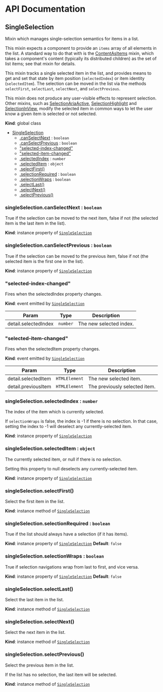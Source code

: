 # API Documentation
<a name="SingleSelection"></a>

## SingleSelection
Mixin which manages single-selection semantics for items in a list.

This mixin expects a component to provide an `items` array of all elements
in the list. A standard way to do that with is the
[ContentAsItems](ContentAsItems.md) mixin, which takes a component's
content (typically its distributed children) as the set of list items; see
that mixin for details.

This mixin tracks a single selected item in the list, and provides means to
get and set that state by item position (`selectedIndex`) or item identity
(`selectedItem`). The selection can be moved in the list via the methods
`selectFirst`, `selectLast`, `selectNext`, and `selectPrevious`.

This mixin does not produce any user-visible effects to represent
selection. Other mixins, such as
[SelectionAriaActive](SelectionAriaActive.md),
[SelectionHighlight](SelectionHighlight.md) and
[SelectionInView](SelectionInView.md), modify the selected item in common
ways to let the user know a given item is selected or not selected.

  **Kind**: global class

* [SingleSelection](#SingleSelection)
    * [.canSelectNext](#SingleSelection+canSelectNext) : <code>boolean</code>
    * [.canSelectPrevious](#SingleSelection+canSelectPrevious) : <code>boolean</code>
    * ["selected-index-changed"](#SingleSelection.event_selected-index-changed)
    * ["selected-item-changed"](#SingleSelection.event_selected-item-changed)
    * [.selectedIndex](#SingleSelection+selectedIndex) : <code>number</code>
    * [.selectedItem](#SingleSelection+selectedItem) : <code>object</code>
    * [.selectFirst()](#SingleSelection+selectFirst)
    * [.selectionRequired](#SingleSelection+selectionRequired) : <code>boolean</code>
    * [.selectionWraps](#SingleSelection+selectionWraps) : <code>boolean</code>
    * [.selectLast()](#SingleSelection+selectLast)
    * [.selectNext()](#SingleSelection+selectNext)
    * [.selectPrevious()](#SingleSelection+selectPrevious)

<a name="SingleSelection+canSelectNext"></a>

### singleSelection.canSelectNext : <code>boolean</code>
True if the selection can be moved to the next item, false if not (the
selected item is the last item in the list).

  **Kind**: instance property of <code>[SingleSelection](#SingleSelection)</code>
<a name="SingleSelection+canSelectPrevious"></a>

### singleSelection.canSelectPrevious : <code>boolean</code>
True if the selection can be moved to the previous item, false if not
(the selected item is the first one in the list).

  **Kind**: instance property of <code>[SingleSelection](#SingleSelection)</code>
<a name="SingleSelection.event_selected-index-changed"></a>

### "selected-index-changed"
Fires when the selectedIndex property changes.

  **Kind**: event emitted by <code>[SingleSelection](#SingleSelection)</code>

| Param | Type | Description |
| --- | --- | --- |
| detail.selectedIndex | <code>number</code> | The new selected index. |

<a name="SingleSelection.event_selected-item-changed"></a>

### "selected-item-changed"
Fires when the selectedItem property changes.

  **Kind**: event emitted by <code>[SingleSelection](#SingleSelection)</code>

| Param | Type | Description |
| --- | --- | --- |
| detail.selectedItem | <code>HTMLElement</code> | The new selected item. |
| detail.previousItem | <code>HTMLElement</code> | The previously selected item. |

<a name="SingleSelection+selectedIndex"></a>

### singleSelection.selectedIndex : <code>number</code>
The index of the item which is currently selected.

If `selectionWraps` is false, the index is -1 if there is no selection.
In that case, setting the index to -1 will deselect any
currently-selected item.

  **Kind**: instance property of <code>[SingleSelection](#SingleSelection)</code>
<a name="SingleSelection+selectedItem"></a>

### singleSelection.selectedItem : <code>object</code>
The currently selected item, or null if there is no selection.

Setting this property to null deselects any currently-selected item.

  **Kind**: instance property of <code>[SingleSelection](#SingleSelection)</code>
<a name="SingleSelection+selectFirst"></a>

### singleSelection.selectFirst()
Select the first item in the list.

  **Kind**: instance method of <code>[SingleSelection](#SingleSelection)</code>
<a name="SingleSelection+selectionRequired"></a>

### singleSelection.selectionRequired : <code>boolean</code>
True if the list should always have a selection (if it has items).

  **Kind**: instance property of <code>[SingleSelection](#SingleSelection)</code>
**Default**: <code>false</code>  
<a name="SingleSelection+selectionWraps"></a>

### singleSelection.selectionWraps : <code>boolean</code>
True if selection navigations wrap from last to first, and vice versa.

  **Kind**: instance property of <code>[SingleSelection](#SingleSelection)</code>
**Default**: <code>false</code>  
<a name="SingleSelection+selectLast"></a>

### singleSelection.selectLast()
Select the last item in the list.

  **Kind**: instance method of <code>[SingleSelection](#SingleSelection)</code>
<a name="SingleSelection+selectNext"></a>

### singleSelection.selectNext()
Select the next item in the list.

  **Kind**: instance method of <code>[SingleSelection](#SingleSelection)</code>
<a name="SingleSelection+selectPrevious"></a>

### singleSelection.selectPrevious()
Select the previous item in the list.

If the list has no selection, the last item will be selected.

  **Kind**: instance method of <code>[SingleSelection](#SingleSelection)</code>

